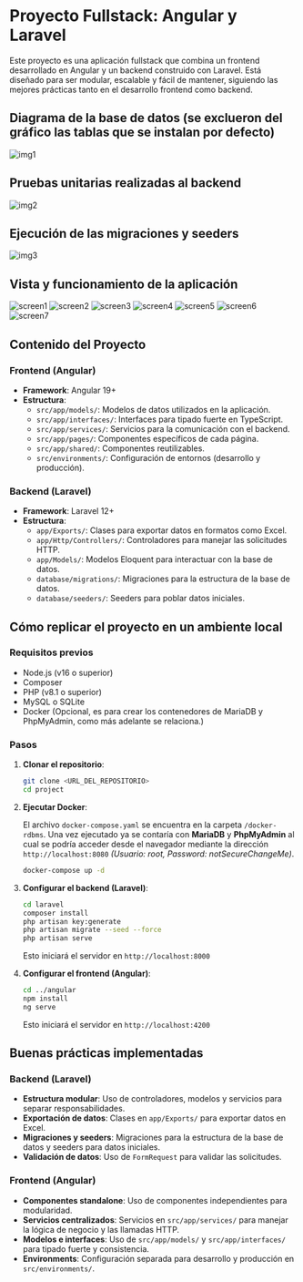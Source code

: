 # Proyecto Fullstack: Angular y Laravel

Este proyecto es una aplicación fullstack que combina un frontend desarrollado en Angular y un backend construido con Laravel. Está diseñado para ser modular, escalable y fácil de mantener, siguiendo las mejores prácticas tanto en el desarrollo frontend como backend.

## Diagrama de la base de datos (se exclueron del gráfico las tablas que se instalan por defecto)

![img1](/images/mer.png)

## Pruebas unitarias realizadas al backend

![img2](/images/test-backend.png)

## Ejecución de las migraciones y seeders

![img3](/images/migrations.png)

## Vista y funcionamiento de la aplicación

![screen1](/images/screen1.png)
![screen2](/images/screen2.png)
![screen3](/images/screen3.png)
![screen4](/images/screen4.png)
![screen5](/images/screen5.png)
![screen6](/images/screen6.png)
![screen7](/images/screen7.png)

## Contenido del Proyecto

### Frontend (Angular)
- **Framework**: Angular 19+
- **Estructura**:
  - `src/app/models/`: Modelos de datos utilizados en la aplicación.
  - `src/app/interfaces/`: Interfaces para tipado fuerte en TypeScript.
  - `src/app/services/`: Servicios para la comunicación con el backend.
  - `src/app/pages/`: Componentes específicos de cada página.
  - `src/app/shared/`: Componentes reutilizables.
  - `src/environments/`: Configuración de entornos (desarrollo y producción).

### Backend (Laravel)
- **Framework**: Laravel 12+
- **Estructura**:
  - `app/Exports/`: Clases para exportar datos en formatos como Excel.
  - `app/Http/Controllers/`: Controladores para manejar las solicitudes HTTP.
  - `app/Models/`: Modelos Eloquent para interactuar con la base de datos.
  - `database/migrations/`: Migraciones para la estructura de la base de datos.
  - `database/seeders/`: Seeders para poblar datos iniciales.

## Cómo replicar el proyecto en un ambiente local

### Requisitos previos
- Node.js (v16 o superior)
- Composer
- PHP (v8.1 o superior)
- MySQL o SQLite
- Docker (Opcional, es para crear los contenedores de MariaDB y PhpMyAdmin, como más adelante se relaciona.)

### Pasos

1. **Clonar el repositorio**:
   ```bash
   git clone <URL_DEL_REPOSITORIO>
   cd project
   ```

2. **Ejecutar Docker**:

   El archivo `docker-compose.yaml` se encuentra en la carpeta `/docker-rdbms`. Una vez ejecutado ya se contaría con **MariaDB** y **PhpMyAdmin** al cual se podría acceder desde el navegador mediante la dirección `http://localhost:8080` *(Usuario: root, Password: notSecureChangeMe)*.

   ```bash
   docker-compose up -d
   ```

3. **Configurar el backend (Laravel)**:

   ```bash
   cd laravel
   composer install
   php artisan key:generate
   php artisan migrate --seed --force
   php artisan serve
   ```
   Esto iniciará el servidor en `http://localhost:8000`

4. **Configurar el frontend (Angular)**:

   ```bash
   cd ../angular
   npm install
   ng serve
   ```
   Esto iniciará el servidor en `http://localhost:4200`

## Buenas prácticas implementadas

### Backend (Laravel)
- **Estructura modular**: Uso de controladores, modelos y servicios para separar responsabilidades.
- **Exportación de datos**: Clases en `app/Exports/` para exportar datos en Excel.
- **Migraciones y seeders**: Migraciones para la estructura de la base de datos y seeders para datos iniciales.
- **Validación de datos**: Uso de `FormRequest` para validar las solicitudes.

### Frontend (Angular)
- **Componentes standalone**: Uso de componentes independientes para modularidad.
- **Servicios centralizados**: Servicios en `src/app/services/` para manejar la lógica de negocio y las llamadas HTTP.
- **Modelos e interfaces**: Uso de `src/app/models/` y `src/app/interfaces/` para tipado fuerte y consistencia.
- **Environments**: Configuración separada para desarrollo y producción en `src/environments/`.